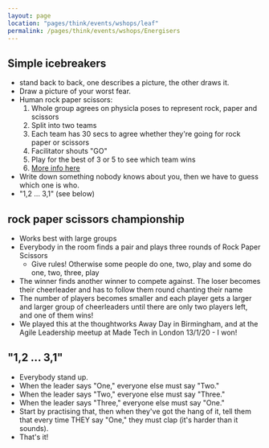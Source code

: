 ```yaml
---
layout: page
location: "pages/think/events/wshops/leaf"
permalink: /pages/think/events/wshops/Energisers
---
```


## Simple icebreakers

- stand back to back, one describes a picture, the other draws it. 
- Draw a picture of your worst fear. 
- Human rock paper scissors: 
    1. Whole group agrees on physicla poses to represent rock, paper and scissors
    2. Split into two teams
    3. Each team has 30 secs to agree whether they're going for rock paper or scissors
    4. Facilitator shouts "GO"
    5. Play for the best of 3 or 5 to see which team wins
    6. [More info here](https://www.funretrospectives.com/human-rock-paper-scissors/)
- Write down something nobody knows about you, then we have to guess which one is who.
- "1,2 ... 3,1" (see below)

## rock paper scissors championship 

- Works best with large groups
- Everybody in the room finds a pair and plays three rounds of Rock Paper Scissors
    - Give rules! Otherwise some people do one, two, play and some do one, two, three, play
- The winner finds another winner to compete against. The loser becomes their cheerleader and has to follow them round chanting their name
- The number of players becomes smaller and each player gets a larger and larger group of cheerleaders until there are only two players left, and one of them wins!
- We played this at the thoughtworks Away Day in Birmingham, and at the Agile Leadership meetup at Made Tech in London 13/1/20 - I won!

## "1,2 ... 3,1"

- Everybody stand up.
- When the leader says "One," everyone else must say "Two."
- When the leader says "Two," everyone else must say "Three."  
- When the leader says "Three," everyone else must say "One."  
- Start by practising that, then when they've got the hang of it, tell them that every time THEY say "One," they must clap (it's harder than it sounds).
- That's it!